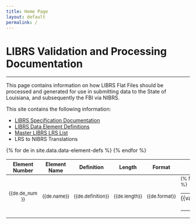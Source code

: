 ```yaml
---
title: Home Page
layout: default
permalink: /
---
```


# LIBRS Validation and Processing Documentation
____

This page contains information on how LIBRS Flat Files should be processed and generated for use in submitting data to the State of Louisiana, and subsequently the FBI via NIBRS. 

This site contains the following information:
- <a href="./librs-spec">LIBRS Specification Documentation</a>
- <a href="./data-elements">LIBRS Data Element Definitions</a>
- <a href="./lrs-master-list">Master LIBRS LRS List</a>
- LRS to NIBRS Translations
  

<table>
<thead style="font-size: 14px;">
	<tr>
		<th style="max-width:80px;text-align: center;">Element Number</th>
		<th>Element Name</th>
		<th>Definition</th>
		<th style="text-align: center;">Length</th>
		<th style="text-align: center;">Format</th>
		<th>Values</th>
		<th>Comments</th>
	</tr>
    </thead>
    <tbody style="font-size: 13px;">
{% for de in site.data.data-element-defs %}
	<tr>
		<td style="max-width:80px;text-align: center;">{{de.de_num}}</td>
		<td>{{de.name}}</td>
		<td>{{de.definition}}</td>
		<td style="text-align: center;">{{de.length}}</td>
		<td style="text-align: center;">{{de.format}}</td>
        <td style="min-width: 250px">
		<table class="subtable">
		{% for values in de.values %}
			<tr>
            	<td style="vertical-align: top; text-align: right; padding-left:0px; padding-right:0px; white-space: nowrap; min-width: 25px">{{values.code}}</td>
				<td style="vertical-align: top; padding-left:0px; padding-right:0px;">&nbsp;-&nbsp;</td>
                <td style="vertical-align: top; padding-left:0px;">{{values.desc}}</td>
            </tr>
        {% endfor %}
		</table></td>
        <td style="min-width: 300px">{{de.comment}}</td>
    </tr>
{% endfor %}
</tbody>
</table>